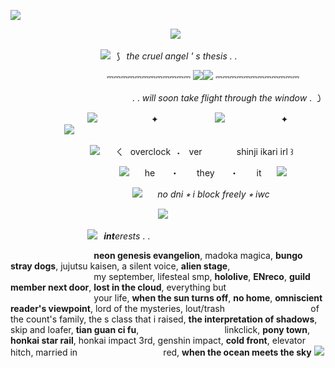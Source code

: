 ![](https://cdn.pfps.gg/banners/9788-shinji-ikari.png)

⠀⠀⠀⠀⠀⠀⠀⠀⠀⠀⠀⠀⠀⠀⠀⠀⠀⠀⠀⠀⠀⠀⠀⠀⠀![](https://64.media.tumblr.com/0ae853fc4d7d8bd12185186b88eb7b1e/c52ad6fcb3de7f16-96/s250x400/43ecb68f99374fa373b7faed7c2cf7fc8deb3810.gifv)

⠀⠀⠀⠀⠀⠀⠀⠀⠀⠀⠀⠀⠀⠀![](https://64.media.tumblr.com/97789890e01978cc3c1a0a5aec7af7d0/f066cc2dc9f6b40e-7e/s75x75_c1/f409556237bc248217821ad9a20092bee6cd0201.gifv)⠀⟆⠀*the cruel angel ' s thesis . .*

⠀⠀⠀⠀⠀⠀⠀⠀⠀⠀⠀⠀⠀⠀⠀⎓⎓⎓⎓⎓⎓⎓⎓⎓⎓⎓⎓ ![](https://i.ibb.co/Z6WZDB7/IMG-7762.png)![](https://i.ibb.co/rvKX2w5/IMG-7763.png) ⎓⎓⎓⎓⎓⎓⎓⎓⎓⎓⎓⎓

⠀⠀⠀⠀⠀⠀⠀⠀⠀⠀⠀⠀⠀⠀⠀⠀⠀⠀⠀. . *will soon take flight through the window* . ㇁

⠀⠀⠀⠀⠀⠀⠀⠀⠀⠀⠀⠀![](https://i.ibb.co/ZWRDYHb/IMG-6420.gif) ⠀⠀⠀⠀⠀⠀⠀⠀✦ ⠀⠀⠀⠀⠀⠀⠀⠀ [![](https://i.ibb.co/pPWBQqx/IMG-6416.gif)](https://rentry.co/overclocks) ⠀⠀⠀⠀⠀⠀⠀⠀ ✦ ⠀⠀⠀⠀⠀⠀⠀⠀ ![](https://i.ibb.co/ZWRDYHb/IMG-6420.gif)

⠀⠀⠀⠀⠀⠀⠀⠀⠀⠀ ⠀⠀![](https://64.media.tumblr.com/6ff0e23f31edd1230bd818bf833f7d4a/1dc5e47a1373ca04-f5/s75x75_c1/ba089721888b7063f082a1287e8925e8447ec919.gifv) ⠀⠀ㄑ⠀overclock⠀˖⠀ ver
⠀⠀⠀⠀⠀shinji ikari irl ꒱

⠀⠀⠀⠀⠀⠀⠀⠀⠀⠀⠀⠀⠀⠀⠀⠀⠀![](https://i.ibb.co/xC5hfZ1/IMG-7235.gif) ⠀⠀he ⠀⠀・ ⠀⠀ they ⠀⠀・ ⠀⠀ it ⠀⠀![](https://i.ibb.co/b1JT2HG/IMG-7236.gif)

⠀⠀⠀⠀⠀⠀⠀⠀⠀⠀⠀⠀⠀⠀⠀⠀⠀⠀⠀![](https://64.media.tumblr.com/e88599040c9de1283cf56ba496ac07a0/b2f654d39279f464-1c/s75x75_c1/811cedb655bf3ea0c0b899282acd5a82d3efe4ab.gifv)⠀⠀  *no dni ⭒ i block freely ⭒ iwc*

⠀⠀⠀⠀⠀⠀⠀⠀⠀⠀⠀⠀⠀⠀⠀⠀⠀⠀⠀⠀⠀⠀⠀![](https://64.media.tumblr.com/fe4422b8808f8539356ff59e4ba45869/2cfabea7a88577f9-2f/s250x400/01e4247d3f7d49d7e8c01af75713224a4668aa07.gifv)

⠀⠀⠀⠀⠀⠀⠀⠀⠀⠀⠀⠀![](https://i.ibb.co/h9yR91J/IMG-7591.gif)⠀***int**erests* . .

⠀⠀⠀⠀⠀⠀⠀⠀⠀⠀⠀⠀⠀**neon genesis evangelion**, madoka magica, **bungo stray dogs**, jujutsu kaisen, a silent voice, **alien stage**,
⠀⠀⠀⠀⠀⠀⠀⠀⠀⠀⠀⠀⠀my september, lifesteal smp, **hololive**, **ENreco**, **guild member next door**, **lost in the cloud**, everything but
⠀⠀⠀⠀⠀⠀⠀⠀⠀⠀⠀⠀⠀your life, **when the sun turns off**, **no home**, **omniscient reader's viewpoint**, lord of the mysteries, lout/trash
⠀⠀⠀⠀⠀⠀⠀⠀⠀⠀⠀⠀⠀of the count's family, the s class that i raised, **the interpretation of shadows**, skip and loafer, **tian guan ci fu**,
⠀⠀⠀⠀⠀⠀⠀⠀⠀⠀⠀⠀⠀linkclick, **pony town**, **honkai star rail**, honkai impact 3rd, genshin impact, **cold front**, elevator hitch, married in
⠀⠀⠀⠀⠀⠀⠀⠀⠀⠀⠀⠀⠀red, **when the ocean meets the sky** ![](https://i.imgur.com/KmJ0mQL.gif)
